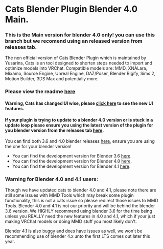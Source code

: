 # Cats Blender Plugin Blender 4.0 Main.

### This is the Main version for blender 4.0 only! you can use this branch but we recomend using an released version from releases tab.

The non official version of Cats Blender Plugin which is maintained by Yusarina, Cats is an tool designed to shorten steps needed to import and optimize models into VRChat. Compatible models are: MMD, XNALara, Mixamo, Source Engine, Unreal Engine, DAZ/Poser, Blender Rigify, Sims 2, Motion Builder, 3DS Max and potentially more.

### Please view the readme [here](https://github.com/Yusarina/Cats-Blender-Plugin-Unofficial-/tree/Welcome)

#### Warning, Cats has changed UI wise, please [click here](https://github.com/Yusarina/Cats-Blender-Plugin-Unofficial-/wiki/Features) to see the new UI features.
#### If your plugin is trying to update to a blender 4.0 version or is stuck in a update loop please ensure you using the latest version of the plugin for you blender version from the releases tab [here](https://github.com/Yusarina/Cats-Blender-Plugin-Unofficial-/releases).

You can find both 3.6 and 4.0 blender releases [here](https://github.com/Yusarina/Cats-Blender-Plugin-Unofficial-/releases), ensure you are using the one for your blender version!  

- You can find the development version for Blender 3.6 [here](https://github.com/Yusarina/Cats-Blender-Plugin-Unofficial-/tree/blender-36-dev).
- You can find the development version for Blender 4.0 [here](https://github.com/Yusarina/Cats-Blender-Plugin-Unofficial-/tree/blender-40-dev).
- You can find the development version for Blender 4.1 [here](https://github.com/Yusarina/Cats-Blender-Plugin-Unofficial-/tree/blender-41-dev).

### Warning for Blender 4.0 and 4.1 users:
Though we have updated cats to blender 4.0 and 4.1, please note there are still some issues with MMD Tools which may break some plugin functionality, this is not a cats issue so please redirect those issues to MMD Tools. Blender 4.0 and 4.1 is not our priority and will be behind the blender 3.6 version. We HIGHLY recommend using blender 3.6 for the time being unless you REALLY need the new features in 4.0 and 4.1, which if your just making VRChat models or doing MMD stuff you most likely don't.

Blender 4.1 is also buggy and does have issues as well, we won't be recommending use of blender 4.x unto the first LTS comes out later this year.

